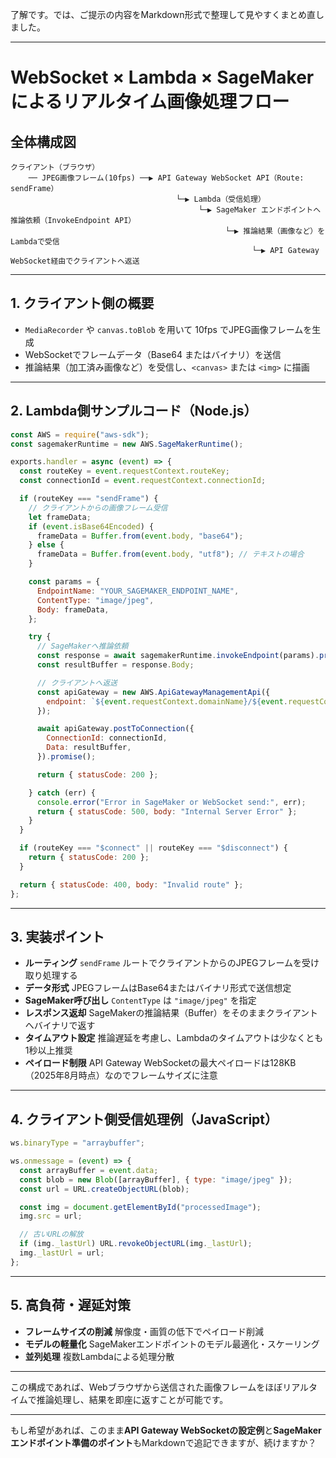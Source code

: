 了解です。では、ご提示の内容をMarkdown形式で整理して見やすくまとめ直しました。

---

# WebSocket × Lambda × SageMakerによるリアルタイム画像処理フロー

## 全体構成図

```
クライアント（ブラウザ）
    ── JPEG画像フレーム(10fps) ──▶ API Gateway WebSocket API（Route: sendFrame）
                                     └─▶ Lambda（受信処理）
                                          └─▶ SageMaker エンドポイントへ推論依頼（InvokeEndpoint API）
                                                └─▶ 推論結果（画像など）をLambdaで受信
                                                      └─▶ API Gateway WebSocket経由でクライアントへ返送
```

---

## 1. クライアント側の概要

* `MediaRecorder` や `canvas.toBlob` を用いて 10fps でJPEG画像フレームを生成
* WebSocketでフレームデータ（Base64 またはバイナリ）を送信
* 推論結果（加工済み画像など）を受信し、`<canvas>` または `<img>` に描画

---

## 2. Lambda側サンプルコード（Node.js）

```javascript
const AWS = require("aws-sdk");
const sagemakerRuntime = new AWS.SageMakerRuntime();

exports.handler = async (event) => {
  const routeKey = event.requestContext.routeKey;
  const connectionId = event.requestContext.connectionId;

  if (routeKey === "sendFrame") {
    // クライアントからの画像フレーム受信
    let frameData;
    if (event.isBase64Encoded) {
      frameData = Buffer.from(event.body, "base64");
    } else {
      frameData = Buffer.from(event.body, "utf8"); // テキストの場合
    }

    const params = {
      EndpointName: "YOUR_SAGEMAKER_ENDPOINT_NAME",
      ContentType: "image/jpeg",
      Body: frameData,
    };

    try {
      // SageMakerへ推論依頼
      const response = await sagemakerRuntime.invokeEndpoint(params).promise();
      const resultBuffer = response.Body;

      // クライアントへ返送
      const apiGateway = new AWS.ApiGatewayManagementApi({
        endpoint: `${event.requestContext.domainName}/${event.requestContext.stage}`,
      });

      await apiGateway.postToConnection({
        ConnectionId: connectionId,
        Data: resultBuffer,
      }).promise();

      return { statusCode: 200 };

    } catch (err) {
      console.error("Error in SageMaker or WebSocket send:", err);
      return { statusCode: 500, body: "Internal Server Error" };
    }
  }

  if (routeKey === "$connect" || routeKey === "$disconnect") {
    return { statusCode: 200 };
  }

  return { statusCode: 400, body: "Invalid route" };
};
```

---

## 3. 実装ポイント

* **ルーティング**
  `sendFrame` ルートでクライアントからのJPEGフレームを受け取り処理する
* **データ形式**
  JPEGフレームはBase64またはバイナリ形式で送信想定
* **SageMaker呼び出し**
  `ContentType` は `"image/jpeg"` を指定
* **レスポンス返却**
  SageMakerの推論結果（Buffer）をそのままクライアントへバイナリで返す
* **タイムアウト設定**
  推論遅延を考慮し、Lambdaのタイムアウトは少なくとも1秒以上推奨
* **ペイロード制限**
  API Gateway WebSocketの最大ペイロードは128KB（2025年8月時点）なのでフレームサイズに注意

---

## 4. クライアント側受信処理例（JavaScript）

```javascript
ws.binaryType = "arraybuffer";

ws.onmessage = (event) => {
  const arrayBuffer = event.data;
  const blob = new Blob([arrayBuffer], { type: "image/jpeg" });
  const url = URL.createObjectURL(blob);

  const img = document.getElementById("processedImage");
  img.src = url;

  // 古いURLの解放
  if (img._lastUrl) URL.revokeObjectURL(img._lastUrl);
  img._lastUrl = url;
};
```

---

## 5. 高負荷・遅延対策

* **フレームサイズの削減**
  解像度・画質の低下でペイロード削減
* **モデルの軽量化**
  SageMakerエンドポイントのモデル最適化・スケーリング
* **並列処理**
  複数Lambdaによる処理分散

---

この構成であれば、Webブラウザから送信された画像フレームをほぼリアルタイムで推論処理し、結果を即座に返すことが可能です。

---

もし希望があれば、このまま**API Gateway WebSocketの設定例**と**SageMakerエンドポイント準備のポイント**もMarkdownで追記できますが、続けますか？
